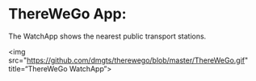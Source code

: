 ThereWeGo App:
=========
The WatchApp shows the nearest public transport stations.

<img src="https://github.com/dmgts/therewego/blob/master/ThereWeGo.gif" title=“ThereWeGo WatchApp”>